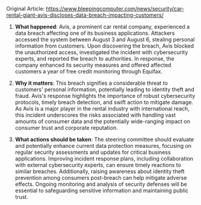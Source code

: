 Original Article: https://www.bleepingcomputer.com/news/security/car-rental-giant-avis-discloses-data-breach-impacting-customers/

1) **What happened**:
Avis, a prominent car rental company, experienced a data breach affecting one of its business applications. Attackers accessed the system between August 3 and August 6, stealing personal information from customers. Upon discovering the breach, Avis blocked the unauthorized access, investigated the incident with cybersecurity experts, and reported the breach to authorities. In response, the company enhanced its security measures and offered affected customers a year of free credit monitoring through Equifax.

2) **Why it matters**:
This breach signifies a considerable threat to customers' personal information, potentially leading to identity theft and fraud. Avis's response highlights the importance of robust cybersecurity protocols, timely breach detection, and swift action to mitigate damage. As Avis is a major player in the rental industry with international reach, this incident underscores the risks associated with handling vast amounts of consumer data and the potentially wide-ranging impact on consumer trust and corporate reputation.

3) **What actions should be taken**:
The steering committee should evaluate and potentially enhance current data protection measures, focusing on regular security assessments and updates for critical business applications. Improving incident response plans, including collaboration with external cybersecurity experts, can ensure timely reactions to similar breaches. Additionally, raising awareness about identity theft prevention among consumers post-breach can help mitigate adverse effects. Ongoing monitoring and analysis of security defenses will be essential to safeguarding sensitive information and maintaining public trust.